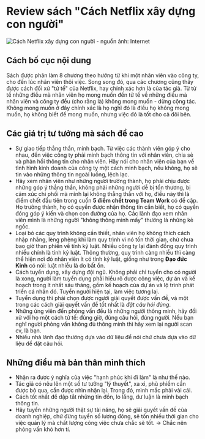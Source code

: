 # Review sách "Cách Netflix xây dựng con người"

![Cách Netflix xây dựng con người - nguồn ảnh: Internet](https://www.coachtranvuthanh.com/wp-content/uploads/2021/04/netflix.jpeg)

## Cách bố cục nội dung

Sách được phân làm 8 chương theo hướng từ khi một nhân viên vào công ty, cho đến lúc nhân viên thôi việc. Song song đó, qua các chương cũng thấy được cách đối xử "tử tế" của Netflix, hay chính xác hơn là của tác giả. Từ tử tế những điều mà nhân viên họ mong muốn đến tử tế về những điều mà nhân viên và công ty đều (cho rằng là) không mong muốn - dừng cộng tác. Không mong muốn ở đây chính xác là họ nghĩ đó là điều họ không mong muốn, họ không biết để mong muốn, nhưng việc đó là tốt cho cả đôi bên.

## Các giá trị tư tưởng mà sách đề cao

- Sự giao tiếp thẳng thắn, minh bạch. Từ việc các thành viên góp ý cho nhau, đến việc công ty phải minh bạch thông tin với nhân viên, chia sẻ và phản hồi thông tin cho nhân viên. Hãy nói cho nhân viên của bạn về tình hình kinh doanh của công ty một cách minh bạch, nếu không, họ sẽ tin vào những thông tin ngoài luồng, lệch lạc.
- Hãy xem nhân viên như những người trưởng thành, họ phải chịu được những góp ý thẳng thắn, không phải những người dễ bị tổn thương, bị cảm xúc chi phối mà mình lại không thẳng thắn với họ, điều này thì là điểm chết đầu tiên trong cuốn **5 điểm chết trong Team Work** có đề cập. Họ trưởng thành, họ có quyền được nhận thông tin cần biết, họ có quyền đóng góp ý kiến và chọn con đường của họ. Các lãnh đạo xem nhân viên mình là những người "không thông minh mấy" thường là những kẻ ngốc.
- Loại bỏ các quy trình không cần thiết, nhân viên họ không thích cách nhập nhằng, lèng phèng khi làm quy trình vì nó tốn thời gian, chứ chưa bao giờ than phiền về tính kỷ luật. Nhiều công ty lại đánh đồng quy trình nhiều chính là tính kỷ luật. Thông thường, quy trình càng nhiều thì càng thể hiện nơi đó nhân viên ít có tính kỷ luật, giống như trong **Đạo đức Kinh** có nói: luật nhiều là do bất ổn.
- Cách tuyển dụng, xây dựng đội ngũ. Không phải chỉ tuyển cho có người là xong, người làm tuyển dụng phải hiểu rõ được công việc, dự án và kế hoạch trong ít nhất sáu tháng, gồm kế hoạch của dự án và lộ trình phát triển cá nhân đó. Tuyển người hiện tại, làm việc tương lai.
- Tuyển dụng thì phải chọn được người giải quyết được vấn đề, và một trong các cách giải quyết vấn đề tốt nhất là _đặt câu hỏi đúng_.
- Những ứng viên đến phỏng vấn đều là những người thông minh, hãy đối xử với họ một cách tử tế: đúng giờ, đúng câu hỏi, đúng người. Nếu bạn nghĩ người phỏng vấn không đủ thông minh thì hãy xem lại người scan cv, là bạn.
- Nhiều nhà lãnh đạo thường dựa vào dữ liệu để nói chứ chưa dựa vào dữ liệu để đặt câu hỏi.

## Những điều mà bản thân mình thích

- Nhận ra được ý nghĩa của việc "hạnh phúc khi đi làm" là như thế nào.
- Tác giả có nêu lên một số tư tưởng "lý thuyết", xa xỉ, phù phiếm cần được bỏ qua, cần được nhìn nhận lại. Trong đó, mình mắc phải vài cái.
- Cách tốt nhất để dập tắt những tin đồn, lo lắng, dư luận là minh bạch thông tin.
- Hãy tuyển những người thật sự tài năng, họ sẽ giải quyết vấn đề của doanh nghiệp, chứ đừng tuyển số lượng đông, sẽ tốn nhiều thời gian cho việc quản lý mà chất lượng công việc chưa chắc sẽ tốt. -> Chắc nên phỏng vấn khó hơn tí.